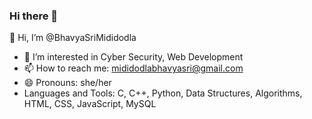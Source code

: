 ### Hi there 👋

👋 Hi, I’m @BhavyaSriMididodla
- 👀 I’m interested in Cyber Security, Web Development
- 📫 How to reach me: mididodlabhavyasri@gmail.com
- 😄 Pronouns: she/her
- Languages and Tools: C, C++, Python, Data Structures, Algorithms, HTML, CSS, JavaScript, MySQL
